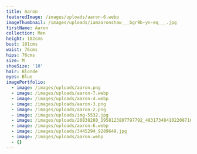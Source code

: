 ```yaml
---
title: Aaron
featuredImage: /images/uploads/aaron-6.webp
imageThumbnail: /images/uploads/iamaaronshaw___bgr9b-yn-eq___.jpg
firstName: Aaron
collection: Men
height: 182cms
bust: 101cms
waist: 76cms
hips: 76cms
size: M
shoeSize: '10'
hair: Blonde
eyes: Blue
imagePortfolio:
  - image: /images/uploads/aaron.png
  - image: /images/uploads/aaron-7.webp
  - image: /images/uploads/aaron-4.webp
  - image: /images/uploads/aaron-3.png
  - image: /images/uploads/aaron-2.png
  - image: /images/uploads/img-5532.jpg
  - image: /images/uploads/20838280_1958123807797792_4831734841022087168_n.jpg.jpg
  - image: /images/uploads/aaron-6.webp
  - image: /images/uploads/3445294_9289649.jpg
  - image: /images/uploads/aaron.webp
  - {}
---
```



